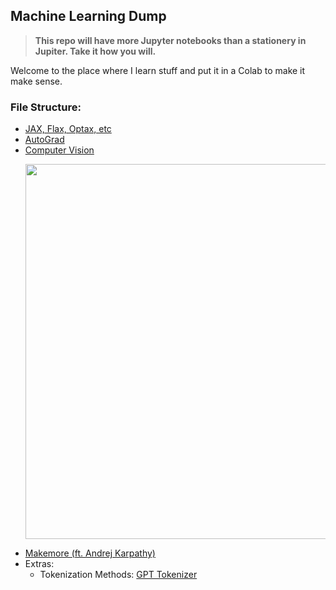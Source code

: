 ## Machine Learning Dump

> **This repo will have more Jupyter notebooks than a stationery in Jupiter. Take it how you will.**

Welcome to the place where I learn stuff and put it in a Colab to make it make sense.

### File Structure:

- [JAX, Flax, Optax, etc](jax/)
- [AutoGrad](autograd/)
- [Computer Vision](computer_vision/)
  <p align="left">
    <img src="https://raw.githubusercontent.com/ghubnerr/machine-learning/main/docs/latent_space_evolution_tsne" width="600">
  </p>
- [Makemore (ft. Andrej Karpathy)](makemore/)
- Extras:
  - Tokenization Methods: [GPT Tokenizer](./GPT_Tokenizer.ipynb)
